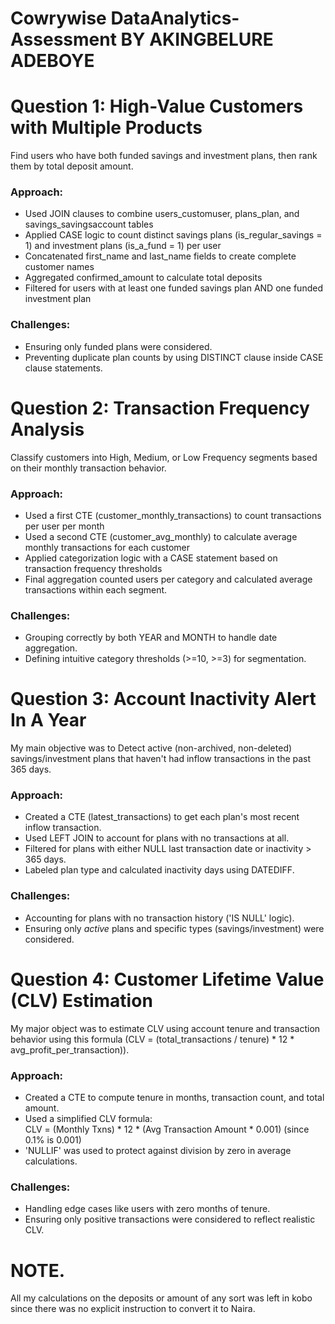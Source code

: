 # Cowrywise DataAnalytics-Assessment BY AKINGBELURE ADEBOYE


# Question 1: High-Value Customers with Multiple Products

Find users who have both funded savings and investment plans, then rank them by total deposit amount.

### Approach:  
- Used JOIN clauses to combine users_customuser, plans_plan, and savings_savingsaccount tables
- Applied CASE logic to count distinct savings plans (is_regular_savings = 1) and investment plans (is_a_fund = 1) per user
- Concatenated first_name and last_name fields to create complete customer names
- Aggregated confirmed_amount to calculate total deposits
- Filtered for users with at least one funded savings plan AND one funded investment plan

### Challenges:  
- Ensuring only funded plans were considered.
- Preventing duplicate plan counts by using DISTINCT clause inside CASE clause statements.


# Question 2: Transaction Frequency Analysis  

Classify customers into High, Medium, or Low Frequency segments based on their monthly transaction behavior.

### Approach: 
- Used a first CTE (customer_monthly_transactions) to count transactions per user per month
- Used a second CTE (customer_avg_monthly) to calculate average monthly transactions for each customer
- Applied categorization logic with a CASE statement based on transaction frequency thresholds
- Final aggregation counted users per category and calculated average transactions within each segment.

### Challenges:  
- Grouping correctly by both YEAR and MONTH to handle date aggregation.
- Defining intuitive category thresholds (>=10, >=3) for segmentation.


# Question 3: Account Inactivity Alert In A Year  
My main objective was to Detect active (non-archived, non-deleted) savings/investment plans that haven't had inflow transactions in the past 365 days.

### Approach:  
- Created a CTE (latest_transactions) to get each plan's most recent inflow transaction.
- Used LEFT JOIN to account for plans with no transactions at all.
- Filtered for plans with either NULL last transaction date or inactivity > 365 days.
- Labeled plan type and calculated inactivity days using DATEDIFF.

### Challenges:  
- Accounting for plans with no transaction history ('IS NULL' logic).
- Ensuring only *active* plans and specific types (savings/investment) were considered.
  

# Question 4: Customer Lifetime Value (CLV) Estimation
My major object was to estimate CLV using account tenure and transaction behavior using this formula (CLV = (total_transactions / tenure) * 12 * avg_profit_per_transaction)).

### Approach:
- Created a CTE to compute tenure in months, transaction count, and total amount.
- Used a simplified CLV formula:  
  CLV = (Monthly Txns) * 12 * (Avg Transaction Amount * 0.001) (since 0.1% is 0.001)
- 'NULLIF' was used to protect against division by zero in average calculations.

### Challenges:
- Handling edge cases like users with zero months of tenure.
- Ensuring only positive transactions were considered to reflect realistic CLV.

# NOTE.
All my calculations on the deposits or amount of any sort was left in kobo since there was no explicit instruction to convert it to Naira.
